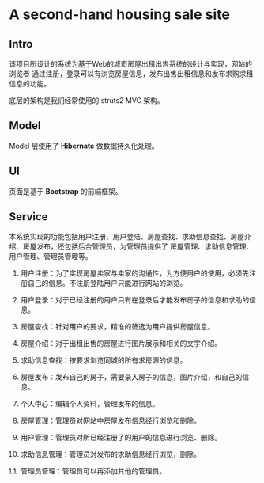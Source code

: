 # A second-hand housing sale site 

## Intro

该项目所设计的系统为基于Web的城市房屋出租出售系统的设计与实现，网站的浏览者
通过注册，登录可以有浏览房屋信息，发布出售出租信息和发布求购求租信息的功能。

底层的架构是我们经常使用的 struts2 MVC 架构。

## Model

Model 层使用了 **Hibernate** 做数据持久化处理。

## UI

页面是基于 **Bootstrap** 的前端框架。

## Service

本系统实现的功能包括用户注册、用户登陆、房屋查找、求助信息查找、房屋介绍、房屋发布，还包括后台管理员，为管理员提供了
房屋管理、求助信息管理、用户管理、管理员管理等。

1. 用户注册：为了实现房屋卖家与卖家的沟通性，为方便用户的使用，必须先注册自己的信息。不注册登陆用户只能进行网站的浏览。

2. 用户登录：对于已经注册的用户只有在登录后才能发布房子的信息和求助的信息。

3. 房屋查找：针对用户的要求，精准的筛选为用户提供房屋信息。

4. 房屋介绍：对于出租出售的房屋进行图片展示和相关的文字介绍。

5. 求助信息查找：按要求浏览同城的所有求房源的信息。

6. 房屋发布：发布自己的房子，需要录入房子的信息，图片介绍，和自己的信息。

7. 个人中心：编辑个人资料，管理发布的信息。

8. 房屋管理：管理员对网站中房屋发布信息经行浏览和删除。

9. 用户管理：管理员对所已经注册了的用户的信息进行浏览、删除。

10. 求助信息管理：管理员对发布的求助信息经行浏览，删除。

11. 管理员管理：管理员可以再添加其他的管理员。




